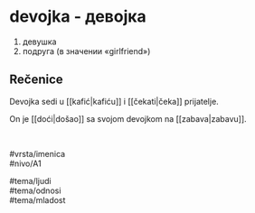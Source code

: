 # devojka - девојка

1. девушка  
2. подруга (в значении «girlfriend»)  

## Rečenice

Devojka sedi u [[kafić|kafiću]] i [[čekati|čeka]] prijatelje.  

On je [[doći|došao]] sa svojom devojkom na [[zabava|zabavu]].  

<br>

#vrsta/imenica  
#nivo/A1  

#tema/ljudi  
#tema/odnosi  
#tema/mladost

